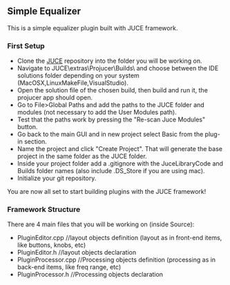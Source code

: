 
## Simple Equalizer

This is a simple equalizer plugin built with JUCE framework.

### First Setup

- Clone the [JUCE](https://github.com/juce-framework/JUCE) repository into the folder you will be working on.
- Navigate to JUCE\extras\Projucer\Builds\ and choose between the IDE solutions folder depending on your system (MacOSX,LinuxMakeFile,VisualStudio).
- Open the solution file of the chosen build, then build and run it, the projucer app should open.
- Go to File>Global Paths and add the paths to the JUCE folder and modules (not necessary to add the User Modules path).
- Test that the paths work by pressing the "Re-scan Juce Modules" button.
- Go back to the main GUI and in new project select Basic from the plug-in section.
- Name the project and click "Create Project". That will generate the base project in the same folder as the JUCE folder.
- Inside your project folder add a .gitignore with the JuceLibraryCode and Builds folder names (also include .DS_Store if you are using mac).
- Initialize your git repository.

You are now all set to start building plugins with the JUCE framework!

### Framework Structure

There are 4 main files that you will be working on (inside Source): 

- PluginEditor.cpp      //layout objects definition (layout as in front-end items, like buttons, knobs, etc)
- PluginEditor.h        //layout objects declaration
- PluginProcessor.cpp   //Processing objects definition (processing as in back-end items, like freq range, etc)
- PluginProcessor.h     //Processing objects declaration


